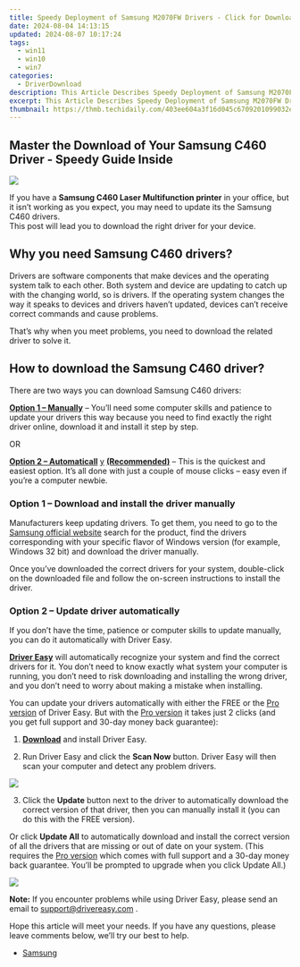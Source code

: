 ```yaml
---
title: Speedy Deployment of Samsung M2070FW Drivers - Click for Download
date: 2024-08-04 14:13:15
updated: 2024-08-07 10:17:24
tags:
  - win11
  - win10
  - win7
categories:
  - DriverDownload
description: This Article Describes Speedy Deployment of Samsung M2070FW Drivers - Click for Download
excerpt: This Article Describes Speedy Deployment of Samsung M2070FW Drivers - Click for Download
thumbnail: https://thmb.techidaily.com/403ee604a3f16d045c6709201099032edd204086d93c80ae19bbdd0f525004e0.png
---
```


## Master the Download of Your Samsung C460 Driver - Speedy Guide Inside

![](https://images.drivereasy.com/wp-content/uploads/2019/09/460-1024x1024.jpg)

 If you have a **Samsung C460 Laser Multifunction printer** in your office, but it isn’t working as you expect, you may need to update its the Samsung C460 drivers.  
 This post will lead you to download the right driver for your device.

## Why you need Samsung C460 drivers?

 Drivers are software components that make devices and the operating system talk to each other. Both system and device are updating to catch up with the changing world, so is drivers. If the operating system changes the way it speaks to devices and drivers haven’t updated, devices can’t receive correct commands and cause problems.

 That’s why when you meet problems, you need to download the related driver to solve it.

## How to download the Samsung C460 driver?

There are two ways you can download Samsung C460 drivers:

**[Option 1 – Manually](https://tools.techidaily.com/drivereasy/download/)**  – You’ll need some computer skills and patience to update your drivers this way because you need to find exactly the right driver online, download it and install it step by step.

OR

**[Option 2 – Automaticall](https://tools.techidaily.com/drivereasy/download/)** [y](https://tools.techidaily.com/drivereasy/download/) **[(Recommended)](https://tools.techidaily.com/drivereasy/download/)**  – This is the quickest and easiest option. It’s all done with just a couple of mouse clicks – easy even if you’re a computer newbie.

### Option 1 – Download and install the driver manually

 Manufacturers keep updating drivers. To get them, you need to go to the [Samsung official website](https://shop-links.co/link/?exclusive=1&publisher_slug=itechdaily19598&url=https%3A%2F%2Fwww.samsung.com%2Fus%2Fsupport%2F) search for the product, find the drivers corresponding with your specific flavor of Windows version (for example, Windows 32 bit) and download the driver manually.

 Once you’ve downloaded the correct drivers for your system, double-click on the downloaded file and follow the on-screen instructions to install the driver.

### Option 2 – Update driver automatically

 If you don’t have the time, patience or computer skills to update manually, you can do it automatically with Driver Easy.

**[Driver Easy](https://tools.techidaily.com/drivereasy/download/)**  will automatically recognize your system and find the correct drivers for it. You don’t need to know exactly what system your computer is running, you don’t need to risk downloading and installing the wrong driver, and you don’t need to worry about making a mistake when installing.

 You can update your drivers automatically with either the FREE or the [Pro version](https://tools.techidaily.com/drivereasy/download/) of Driver Easy. But with the [Pro version](https://tools.techidaily.com/drivereasy/download/) it takes just 2 clicks (and you get full support and 30-day money back guarantee):

 1) **[Download](https://tools.techidaily.com/drivereasy/download/)**  and install Driver Easy.

 2) Run Driver Easy and click the **Scan Now** button. Driver Easy will then scan your computer and detect any problem drivers.

![](https://images.drivereasy.com/wp-content/uploads/2019/09/amd1-1.jpg)

 3) Click the **Update** button next to the driver to automatically download the correct version of that driver, then you can manually install it (you can do this with the FREE version).

 Or click **Update All** to automatically download and install the correct version of all the drivers that are missing or out of date on your system. (This requires the [Pro version](https://tools.techidaily.com/drivereasy/download/) which comes with full support and a 30-day money back guarantee. You’ll be prompted to upgrade when you click Update All.)

![](https://images.drivereasy.com/wp-content/uploads/2019/09/c460.jpg)

**Note:** If you encounter problems while using Driver Easy, please send an email to [support@drivereasy.com](https://tools.techidaily.com/drivereasy/download/) .

 Hope this article will meet your needs. If you have any questions, please leave comments below, we’ll try our best to help.

* [Samsung](https://tools.techidaily.com/drivereasy/download/)

<ins class="adsbygoogle"
     style="display:block"
     data-ad-format="autorelaxed"
     data-ad-client="ca-pub-7571918770474297"
     data-ad-slot="1223367746"></ins>



<ins class="adsbygoogle"
     style="display:block"
     data-ad-client="ca-pub-7571918770474297"
     data-ad-slot="8358498916"
     data-ad-format="auto"
     data-full-width-responsive="true"></ins>
